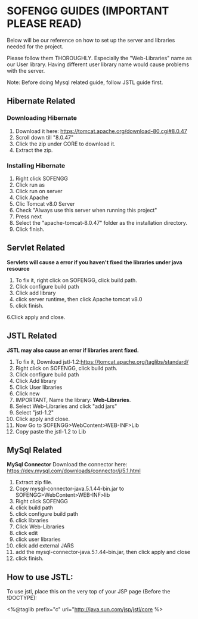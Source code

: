 # SOFENGG GUIDES (IMPORTANT PLEASE READ)
Below will be our reference on how to set up the server and libraries needed for the project.

Please follow them THOROUGHLY. Especially the "Web-Libraries" name as our User library. Having different user library name would cause problems with the server.


Note: Before doing Mysql related guide, follow JSTL guide first.


## Hibernate Related
### Downloading Hibernate
1. Download it here: https://tomcat.apache.org/download-80.cgi#8.0.47
2. Scroll down till "8.0.47"
3. Click the zip under CORE to download it.
4. Extract the zip.



### Installing Hibernate
1. Right click SOFENGG
2. Click run as
3. Click run on server
4. Click Apache
5. Clic Tomcat v8.0 Server
6. Check "Always use this server when running this project"
7. Press next
8. Select the "apache-tomcat-8.0.47" folder as the installation directory.
9. Click finish.



## Servlet Related
**Servlets will cause a error if you haven't fixed the libraries under java resource**
1. To fix it, right click on SOFENGG, click build path.
2. Click configure build path
3. Click add library
4. click server runtime, then click Apache tomcat v8.0
5. click finish.


6.Click apply and close.



## JSTL Related
**JSTL may also cause an error if libraries arent fixed.**
1. To fix it, Download jstl-1.2:https://tomcat.apache.org/taglibs/standard/
2. Right click on SOFENGG, click build path.
3. Click configure build path
4. Click Add library
5. Click User libraries
6. Click new
7. IMPORTANT, Name the library: **Web-Libraries**.
8. Select Web-Libraries and click "add jars"
9. Select "jstl-1.2"
10. Click apply and close.
11. Now Go to SOFENGG>WebContent>WEB-INF>Lib
12. Copy paste the jstl-1.2 to Lib



## MySql Related
**MySql Connector**
Download the connector here: https://dev.mysql.com/downloads/connector/j/5.1.html
1. Extract zip file.
2. Copy mysql-connector-java.5.1.44-bin.jar to SOFENGG>WebContent>WEB-INF>lib
3. Right click SOFENGG
4. click build path
5. click configure build path
6. click libraries
7. Click Web-Libraries
8. click edit
9. click user libraries
10. click add external JARS
11. add the mysql-connector-java.5.1.44-bin.jar, then click apply and close
12. click finish.



## How to use JSTL:
To use jstl, place this on the very top of your JSP page (Before the !DOCTYPE):

<%@taglib prefix="c" uri="http://java.sun.com/jsp/jstl/core %>


